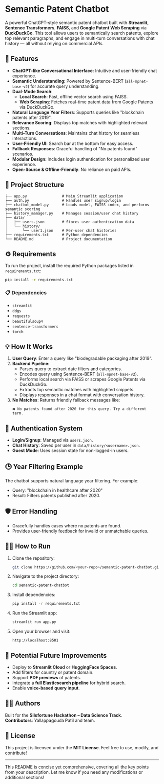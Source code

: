 
# Semantic Patent Chatbot

A powerful ChatGPT-style semantic patent chatbot built with **Streamlit**, **Sentence Transformers**, **FAISS**, and **Google Patent Web Scraping** via **DuckDuckGo**. This tool allows users to semantically search patents, explore top relevant paragraphs, and engage in multi-turn conversations with chat history — all without relying on commercial APIs.

## 🚀 Features
- **ChatGPT-like Conversational Interface**: Intuitive and user-friendly chat experience.
- **Semantic Understanding**: Powered by Sentence-BERT (`all-mpnet-base-v2`) for accurate query understanding.
- **Dual-Mode Search**:
  - **Local Search**: Fast, offline vector search using FAISS.
  - **Web Scraping**: Fetches real-time patent data from Google Patents via DuckDuckGo.
- **Natural Language Year Filters**: Supports queries like "blockchain patents after 2019".
- **Relevance Scoring**: Displays top matches with highlighted relevant sections.
- **Multi-Turn Conversations**: Maintains chat history for seamless interactions.
- **User-Friendly UI**: Search bar at the bottom for easy access.
- **Fallback Responses**: Graceful handling of "No patents found" scenarios.
- **Modular Design**: Includes login authentication for personalized user experience.
- **Open-Source & Offline-Friendly**: No reliance on paid APIs.

## 📁 Project Structure
```
├── app.py                # Main Streamlit application
├── auth.py               # Handles user signup/login
├── chatbot_model.py      # Loads model, FAISS index, and performs semantic scoring
├── history_manager.py    # Manages session/user chat history
├── data/
│   ├── users.json        # Stores user authentication data
│   └── history/
│       └── user1.json    # Per-user chat histories
├── requirements.txt      # Python dependencies
└── README.md             # Project documentation
```

## ⚙️ Requirements
To run the project, install the required Python packages listed in `requirements.txt`:

```bash
pip install -r requirements.txt
```

### 📋 Dependencies
- `streamlit`
- `ddgs`
- `requests`
- `beautifulsoup4`
- `sentence-transformers`
- `torch`

## 💡 How It Works
1. **User Query**: Enter a query like "biodegradable packaging after 2019".
2. **Backend Pipeline**:
   - Parses query to extract date filters and categories.
   - Encodes query using Sentence-BERT (`all-mpnet-base-v2`).
   - Performs local search via FAISS or scrapes Google Patents via DuckDuckGo.
   - Extracts top semantic matches with highlighted snippets.
   - Displays responses in a chat format with conversation history.
3. **No Matches**: Returns friendly fallback messages like:
   ```
   ❌ No patents found after 2020 for this query. Try a different term.
   ```

## 🔐 Authentication System
- **Login/Signup**: Managed via `users.json`.
- **Chat History**: Saved per user in `data/history/<username>.json`.
- **Guest Mode**: Uses session state for non-logged-in users.

## 🕒 Year Filtering Example
The chatbot supports natural language year filtering. For example:
- Query: "blockchain in healthcare after 2020"
- Result: Filters patents published after 2020.

## 🛡️ Error Handling
- Gracefully handles cases where no patents are found.
- Provides user-friendly feedback for invalid or unmatchable queries.

## 🏃‍♂️ How to Run
1. Clone the repository:
   ```bash
   git clone https://github.com/<your-repo>/semantic-patent-chatbot.git
   ```
2. Navigate to the project directory:
   ```bash
   cd semantic-patent-chatbot
   ```
3. Install dependencies:
   ```bash
   pip install -r requirements.txt
   ```
4. Run the Streamlit app:
   ```bash
   streamlit run app.py
   ```
5. Open your browser and visit:
   ```
   http://localhost:8501
   ```

## 🌱 Potential Future Improvements
- Deploy to **Streamlit Cloud** or **HuggingFace Spaces**.
- Add filters for country or patent domain.
- Support **PDF previews** of patents.
- Integrate a **full Elasticsearch pipeline** for hybrid search.
- Enable **voice-based query input**.

## 👨‍💻 Authors
Built for the **Silofortune Hackathon – Data Science Track**.  
**Contributors**: Yallappagouda Patil and team.

## 📜 License
This project is licensed under the **MIT License**. Feel free to use, modify, and contribute!

---

This README is concise yet comprehensive, covering all the key points from your description. Let me know if you need any modifications or additional sections!
